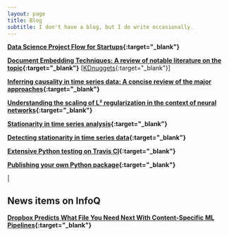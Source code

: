 ```yaml
---
layout: page
title: Blog
subtitle: I don't have a blog, but I do write occasionally.
---
```



**[Data Science Project Flow for Startups](https://towardsdatascience.com/data-science-project-flow-for-startups-282a93d4508d?source=friends_link&sk=7c29bb9683e4c3564d92d89d31a666d1){:target="_blank"}**

**[Document Embedding Techniques: A review of notable literature on the topic](https://towardsdatascience.com/document-embedding-techniques-fed3e7a6a25d?source=friends_link&sk=158194696b5fe4cad9605f4648eb2a83){:target="_blank"}** [[KDnuggets](https://www.kdnuggets.com/2019/10/beyond-word-embedding-document-embedding.html){:target="_blank"}]

**[Inferring causality in time series data: A concise review of the major approaches](https://medium.com/@shay.palachy/inferring-causality-in-time-series-data-b8b75fe52c46?source=friends_link&sk=37de8f0c1ab78e04d3a5cf1cdc5f3282){:target="_blank"}**

**[Understanding the scaling of L² regularization in the context of neural networks](https://towardsdatascience.com/understanding-the-scaling-of-l%C2%B2-regularization-in-the-context-of-neural-networks-e3d25f8b50db?source=friends_link&sk=134172b5e9624f873ba6421197fb7bd6){:target="_blank"}**

**[Stationarity in time series analysis](https://towardsdatascience.com/stationarity-in-time-series-analysis-90c94f27322?source=friends_link&sk=df86eb7d8554c811da2e5dc77b72f53b){:target="_blank"}**

**[Detecting stationarity in time series data](https://towardsdatascience.com/detecting-stationarity-in-time-series-data-d29e0a21e638?source=friends_link&sk=20318fcda95bc6be337f3d0740bc97d0){:target="_blank"}**

**[Extensive Python testing on Travis CI](https://towardsdatascience.com/extensive-python-testing-on-travis-ci-4c24db9bf961?source=friends_link&sk=1f802db87726e285bc92b2f78c523045){:target="_blank"}**

**[Publishing your own Python package](https://towardsdatascience.com/publishing-your-own-python-package-3762f0d268ec?source=friends_link&sk=2367f72c162c26862b1b843aa3b0ed95){:target="_blank"}**

|

## News items on InfoQ


**[Dropbox Predicts What File You Need Next With Content-Specific ML Pipelines](https://www.infoq.com/news/2019/11/dropbox-ml-pipelines/){:target="_blank"}**
